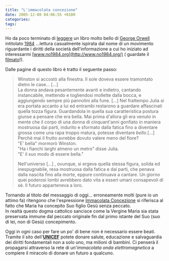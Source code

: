```yaml
---
title: "L'immacolata concezione"
date: 2005-12-08 04:06:55 +0100
categories:
tags:
---
```


Ho da poco terminato di [leggere](https://www.goodreads.com/review/list/76116323?sort=date_read) un libro molto bello di [George Orwell](http://it.wikipedia.org/wiki/George_Orwell) intitolato [1984](http://it.wikipedia.org/wiki/1984_%28libro%29) ...lettura casualmente ispirata dal nome di un movimento riguardante i diritti della società dell'informazione a cui ho iniziato ad interessarmi [www.no1984.org](http://www.no1984.org/) ( guardate il [filmato](http://www.no1984.org/Trusted_Computing_movie)!). 

Dalle pagine di questo libro è tratto il seguente passo:

> Winston si accostò alla finestra. Il sole doveva essere tramontato dietro le case... [...]  
> La donna andava pesantemente avanti e indietro, cantando instancabile, mettendo e togliendosi mollette dalla bocca, e aggiungendo sempre più pannolini alla fune. [...] Nel frattempo Julia si era portata accanto a lui ed entrambi restarono a guardare affascinati quella tozza figura. Guardandola in quella sua caratteristica postura giunse a pensare che era bella. Mai prima d'allora gli era venuto in mente che il corpo di una donna di cinquant'anni gonfiato in maniera mostruosa dai parti, indurito e sformato dalla fatica fino a diventare grossa come una rapa troppo matura, potesse diventare _bello_.[...]  
> Perchè mai il frutto avrebbe dovuto valere meno del fiore?  
> "E' bella" mormorò Winston.  
> "Ha i fianchi larghi almeno un metro" disse Julia.  
> "E' il suo modo di essere bella."  
>
> Nell'universo [...] , ovunque, si ergeva quella stessa figura, solida ed inespugnabile, resa mostruosa dalla fatica e dai parti, che penava dalla nascita fino alla morte, eppure continuava a cantare. Un giorno quei poderosi lombi avrebbero dato vita a esseri umani consapevoli di sè. Il futuro apparteneva a loro.

Tornando al titolo del messaggio di oggi... erroneamente molti (pure io un attimo fa) ritengono che l'espressione [Immacolata Concezione](http://it.wikipedia.org/wiki/Immacolata_Concezione) si riferisca al fatto che Maria ha concepito Suo figlio Gesù senza peccato.  
In realtà questo dogma cattolico sancisce come la Vergine Maria sia stata preservata immune dal peccato originale fin dal primo istante del Suo (suo di lei, non di Gesù) concepimento.

Oggi in ogni caso per fare un po' di bene non è necessario essere beati. Tramite il sito dell'**[UNICEF](http://www.unicef.it)** potete donare salute, educazione e salvaguardia dei diritti fondamentali non a solo uno, ma milioni di bambini. Ci penserà il propagarsi attraverso la rete di un'_immacolata onda elettromagnetica_ a compiere il miracolo di donare un futuro a qualcuno.
